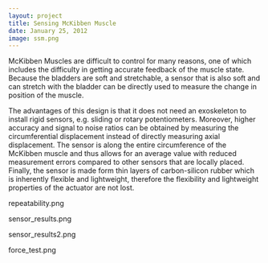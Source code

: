 ```yaml
---
layout: project
title: Sensing McKibben Muscle
date: January 25, 2012
image: ssm.png
---
```


McKibben Muscles are difficult to control for many reasons, one of which includes the difficulty in getting accurate feedback of the muscle state. Because the bladders are soft and stretchable, a sensor that is also soft and can stretch with the bladder can be directly used to measure the change in position of the muscle. 

The advantages of this design is that it does not need an exoskeleton to install rigid sensors, e.g. sliding or rotary potentiometers. Moreover, higher accuracy and signal to noise ratios can be obtained by measuring the circumferential displacement instead of directly measuring axial displacement. The sensor is along the entire circumference of the McKibben muscle and thus allows for an average value with reduced measurement errors compared to other sensors that are locally placed. Finally, the sensor is made form thin layers of carbon-silicon rubber which is inherently flexible and lightweight, therefore the flexibility and lightweight properties of the actuator are not lost. 

repeatability.png

sensor_results.png

sensor_results2.png

force_test.png
